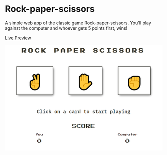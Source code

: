 # Rock-paper-scissors

A simple web app of the classic game Rock-paper-scissors. You'll play against the computer and whoever gets 5 points first, wins!

[Live Preview](https://osportll.github.io/Rock-paper-scissors/)

![alt text](RPS.png "App Preview")
